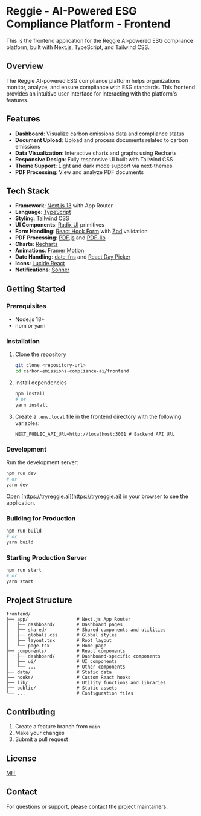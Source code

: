 # Reggie - AI-Powered ESG Compliance Platform - Frontend

This is the frontend application for the Reggie AI-powered ESG compliance platform, built with Next.js, TypeScript, and Tailwind CSS.

## Overview

The Reggie AI-powered ESG compliance platform helps organizations monitor, analyze, and ensure compliance with ESG standards. This frontend provides an intuitive user interface for interacting with the platform's features.

## Features

- **Dashboard**: Visualize carbon emissions data and compliance status
- **Document Upload**: Upload and process documents related to carbon emissions
- **Data Visualization**: Interactive charts and graphs using Recharts
- **Responsive Design**: Fully responsive UI built with Tailwind CSS
- **Theme Support**: Light and dark mode support via next-themes
- **PDF Processing**: View and analyze PDF documents

## Tech Stack

- **Framework**: [Next.js 13](https://nextjs.org/) with App Router
- **Language**: [TypeScript](https://www.typescriptlang.org/)
- **Styling**: [Tailwind CSS](https://tailwindcss.com/)
- **UI Components**: [Radix UI](https://www.radix-ui.com/) primitives
- **Form Handling**: [React Hook Form](https://react-hook-form.com/) with [Zod](https://github.com/colinhacks/zod) validation
- **PDF Processing**: [PDF.js](https://mozilla.github.io/pdf.js/) and [PDF-lib](https://pdf-lib.js.org/)
- **Charts**: [Recharts](https://recharts.org/)
- **Animations**: [Framer Motion](https://www.framer.com/motion/)
- **Date Handling**: [date-fns](https://date-fns.org/) and [React Day Picker](https://react-day-picker.js.org/)
- **Icons**: [Lucide React](https://lucide.dev/)
- **Notifications**: [Sonner](https://sonner.emilkowal.ski/)

## Getting Started

### Prerequisites

- Node.js 18+ 
- npm or yarn

### Installation

1. Clone the repository
   ```bash
   git clone <repository-url>
   cd carbon-emissions-compliance-ai/frontend
   ```

2. Install dependencies
   ```bash
   npm install
   # or
   yarn install
   ```

3. Create a `.env.local` file in the frontend directory with the following variables:
   ```
   NEXT_PUBLIC_API_URL=http://localhost:3001 # Backend API URL
   ```

### Development

Run the development server:

```bash
npm run dev
# or
yarn dev
```

Open [https://tryreggie.ai](https://tryreggie.ai) in your browser to see the application.

### Building for Production

```bash
npm run build
# or
yarn build
```

### Starting Production Server

```bash
npm run start
# or
yarn start
```

## Project Structure

```
frontend/
├── app/                  # Next.js App Router
│   ├── dashboard/        # Dashboard pages
│   ├── shared/           # Shared components and utilities
│   ├── globals.css       # Global styles
│   ├── layout.tsx        # Root layout
│   └── page.tsx          # Home page
├── components/           # React components
│   ├── dashboard/        # Dashboard-specific components
│   ├── ui/               # UI components
│   └── ...               # Other components
├── data/                 # Static data
├── hooks/                # Custom React hooks
├── lib/                  # Utility functions and libraries
├── public/               # Static assets
└── ...                   # Configuration files
```

## Contributing

1. Create a feature branch from `main`
2. Make your changes
3. Submit a pull request

## License

[MIT](LICENSE)

## Contact

For questions or support, please contact the project maintainers. 